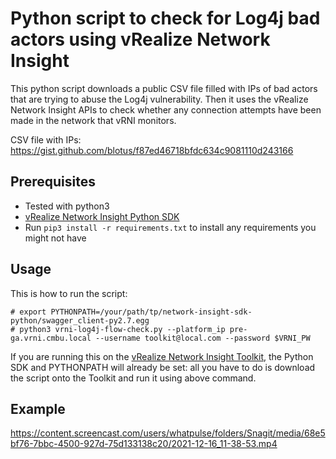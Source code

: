 # Python script to check for Log4j bad actors using vRealize Network Insight

This python script downloads a public CSV file filled with IPs of bad actors that are trying to abuse the Log4j vulnerability. Then it uses the vRealize Network Insight APIs to check whether any connection attempts have been made in the network that vRNI monitors.

CSV file with IPs: https://gist.github.com/blotus/f87ed46718bfdc634c9081110d243166

## Prerequisites

* Tested with python3
* [vRealize Network Insight Python SDK](https://github.com/vmware/network-insight-sdk-python)
* Run `pip3 install -r requirements.txt` to install any requirements you might not have

## Usage

This is how to run the script:

```
# export PYTHONPATH=/your/path/tp/network-insight-sdk-python/swagger_client-py2.7.egg
# python3 vrni-log4j-flow-check.py --platform_ip pre-ga.vrni.cmbu.local --username toolkit@local.com --password $VRNI_PW
```

If you are running this on the [vRealize Network Insight Toolkit](https://flings.vmware.com/vrealize-network-insight-toolkit), the Python SDK and PYTHONPATH will already be set: all you have to do is download the script onto the Toolkit and run it using above command.

## Example

https://content.screencast.com/users/whatpulse/folders/Snagit/media/68e5bf76-7bbc-4500-927d-75d133138c20/2021-12-16_11-38-53.mp4
